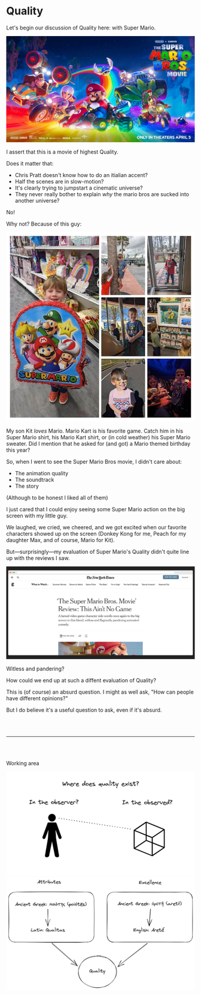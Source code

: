 # Quality

Let's begin our discussion of Quality here: with Super Mario.

![Super Mario Movie Poster](/image/super_mario_poster.jpg)

I assert that this is a movie of highest Quality.

Does it matter that:

* Chris Pratt doesn't know how to do an itialian accent?
* Half the scenes are in slow-motion?
* It's clearly trying to jumpstart a cinematic universe?
* They never really bother to explain *why* the mario bros are sucked into another universe?

No!

Why not? Because of this guy:

![Kit + Mario](/image/kit_mario.jpg)

My son Kit *loves* Mario. Mario Kart is his favorite game.
Catch him in his Super Mario shirt, his Mario Kart shirt, or (in cold weather) his Super Mario sweater.
Did I mention that he asked for (and got) a Mario themed birthday this year?

So, when I went to see the Super Mario Bros movie, I didn't care about:

* The animation quality
* The soundtrack
* The story

(Although to be honest I liked all of them)

I just cared that I could enjoy seeing some Super Mario action on the big screen with my little guy.

We laughed, we cried, we cheered, and we got excited when our favorite characters showed up on the screen (Donkey Kong for me, Peach for my daughter Max, and of course, Mario for Kit).

But—surprisingly—my evaluation of Super Mario's Quality didn't quite line up with the reviews I saw.

![Super Mario Review](/image/super_mario_review.png)

Witless and pandering?

How could we end up at such a diffent evaluation of Quality?

This is (of course) an absurd question.
I might as well ask, "How can people have different opinions?"

But I do believe it's a useful question to ask, even if it's absurd.


<br />
<br />
<hr />
<br />
<br />

Working area

![Fundamental Esthetic Question](/image/fundamental_esthetic_question.png)
![Etymology of Quality](/image/etymology_of_quality.png)
